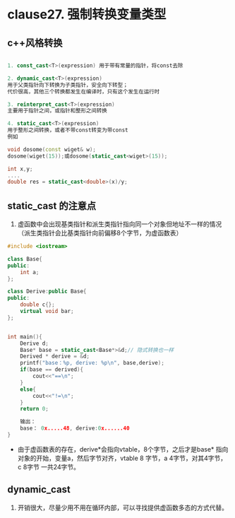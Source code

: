 <!--
 * @Author: zzzzztw
 * @Date: 2023-04-05 22:09:58
 * @LastEditors: Do not edit
 * @LastEditTime: 2023-04-05 22:55:59
 * @FilePath: /zhang/cpptest/Effectivecpp/clause27.md
-->
# clause27. 强制转换变量类型

## c++风格转换

```cpp

1. const_cast<T>(expression) 用于带有常量的指针，将const去除

2. dynamic_cast<T>(expression) 
用于父类指针向下转换为子类指针，安全向下转型；
代价很高，其他三个转换都发生在编译时，只有这个发生在运行时

3. reinterpret_cast<T>(expression)
主要用于指针之间，或指针和整形之间转换

4. static_cast<T>(expression)
用于整形之间转换，或者不带const转变为带const
例如

void dosome(const wiget& w);
dosome(wiget(15));或dosome(static_cast<wiget>(15));

int x,y;
....
double res = static_cast<double>(x)/y;
```

## static_cast 的注意点

1. 虚函数中会出现基类指针和派生类指针指向同一个对象但地址不一样的情况（派生类指针会比基类指针向前偏移8个字节，为虚函数表）

```cpp
#include <iostream>

class Base{
public:
    int a;
};

class Derive:public Base{
public:
    double c{};
    virtual void bar;
};


int main(){
    Derive d;
    Base* base = static_cast<Base*>&d;// 隐式转换也一样
    Derived * derive = &d;
    printf("base：%p, derive: %p\n", base,derive);
    if(base == derived){
        cout<<"==\n";
    }
    else{
        cout<<"!=\n";
    }
    return 0;

    输出：
    base： 0x.....48, derive:0x......40
}
```
* 由于虚函数表的存在，derive\*会指向vtable，8个字节，之后才是base\* 指向对象的开始，变量a，然后字节对齐，vtable 8 字节，a 4字节，对其4字节，c 8字节 一共24字节。
## dynamic_cast 
1. 开销很大，尽量少用不用在循环内部，可以寻找提供虚函数多态的方式代替。